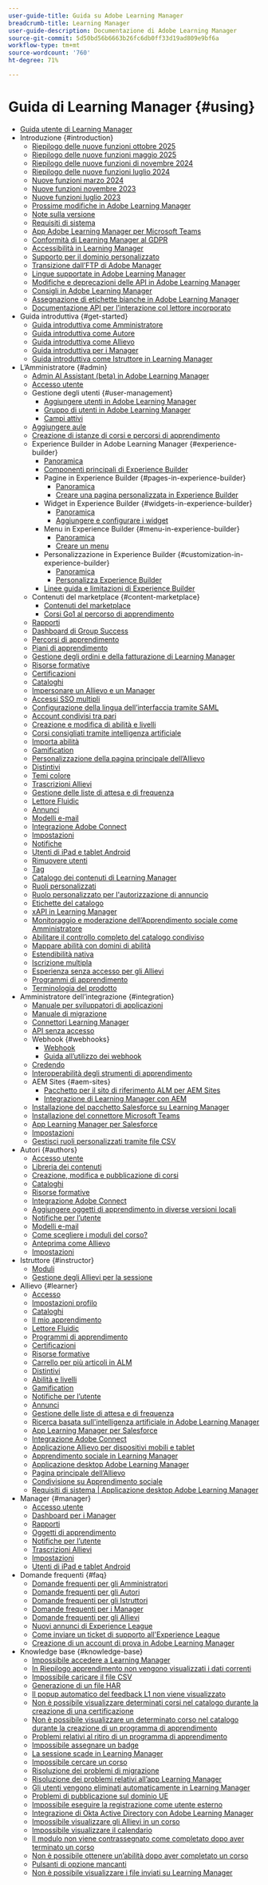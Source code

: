 ```yaml
---
user-guide-title: Guida su Adobe Learning Manager
breadcrumb-title: Learning Manager
user-guide-description: Documentazione di Adobe Learning Manager
source-git-commit: 5d50bd56b6663b26fc6db0ff33d19ad809e9bf6a
workflow-type: tm+mt
source-wordcount: '760'
ht-degree: 71%

---
```



# Guida di Learning Manager {#using}

* [Guida utente di Learning Manager](user-guide.md)
* Introduzione {#introduction}
   * [Riepilogo delle nuove funzioni ottobre 2025](/help/migrated/whats-new.md)
   * [Riepilogo delle nuove funzioni maggio 2025](/help/migrated/whats-new-may-2025.md)
   * [Riepilogo delle nuove funzioni di novembre 2024](/help/migrated/whats-new-nov-24.md)
   * [Riepilogo delle nuove funzioni luglio 2024](whats-new-july-2024.md)
   * [Nuove funzioni marzo 2024](whats-new-march-2024.md)
   * [Nuove funzioni novembre 2023](whats-new-november-2023.md)
   * [Nuove funzioni luglio 2023](whats-new-2023-july.md)
   * [Prossime modifiche in Adobe Learning Manager](/help/migrated/upcoming-changes-in-adobe-learning-manager.md)
   * [Note sulla versione](release-note/release-notes.md)
   * [Requisiti di sistema](system-requirements.md)
   * [App Adobe Learning Manager per Microsoft Teams](adobe-learning-manager-app-microsoft-teams.md)
   * [Conformità di Learning Manager al GDPR](kb/prime-gdpr.md)
   * [Accessibilità in Learning Manager](accessibility-learning-manager.md)
   * [Supporto per il dominio personalizzato](custom-domain.md)
   * [Transizione dall’FTP di Adobe Manager](transition-from-ftp-manager.md)
   * [Lingue supportate in Adobe Learning Manager](/help/migrated/languages-supported.md)
   * [Modifiche e deprecazioni delle API in Adobe Learning Manager](api-deprecations-list.md)
   * [Consigli in Adobe Learning Manager](recommendations-adobe-learning-manager.md)
   * [Assegnazione di etichette bianche in Adobe Learning Manager](white-label.md)
   * [Documentazione API per l’interazione col lettore incorporato](/help/migrated/embedded-player-interaction.md)
* Guida introduttiva {#get-started}
   * [Guida introduttiva come Amministratore](administrators/feature-summary/getting-started-admin.md)
   * [Guida introduttiva come Autore](authors/feature-summary/getting-started-author.md)
   * [Guida introduttiva come Allievo](learners/feature-summary/getting-started-learner.md)
   * [Guida introduttiva per i Manager](managers/feature-summary/getting-started-manager.md)
   * [Guida introduttiva come Istruttore in Learning Manager](instructors/feature-summary/getting-started.md)
* L’Amministratore {#admin}
   * [Admin AI Assistant (beta) in Adobe Learning Manager](/help/migrated/administrators/feature-summary/alm-ai-assistant.md)
   * [Accesso utente](administrators/feature-summary/user-login.md)
   * Gestione degli utenti {#user-management}
      * [Aggiungere utenti in Adobe Learning Manager](administrators/feature-summary/add-users-user-groups.md)
      * [Gruppo di utenti in Adobe Learning Manager](/help/migrated/administrators/feature-summary/user-group.md)
      * [Campi attivi](/help/migrated/administrators/feature-summary/active-fields.md)
   * [Aggiungere aule](administrators/feature-summary/classroom.md)
   * [Creazione di istanze di corsi e percorsi di apprendimento](administrators/feature-summary/courses.md)
   * Experience Builder in Adobe Learning Manager {#experience-builder}
      * [Panoramica](/help/migrated/administrators/feature-summary/experience-builder/overview.md)
      * [Componenti principali di Experience Builder](/help/migrated/administrators/feature-summary/experience-builder/components-in-experience-builder.md)
      * Pagine in Experience Builder {#pages-in-experience-builder}
         * [Panoramica](/help/migrated/administrators/feature-summary/experience-builder/pages-overview.md)
         * [Creare una pagina personalizzata in Experience Builder](/help/migrated/administrators/feature-summary/experience-builder/create-a-page.md)
      * Widget in Experience Builder {#widgets-in-experience-builder}
         * [Panoramica](/help/migrated/administrators/feature-summary/experience-builder/widget-overview.md)
         * [Aggiungere e configurare i widget](/help/migrated/administrators/feature-summary/experience-builder/add-a-widget.md)
      * Menu in Experience Builder {#menu-in-experience-builder}
         * [Panoramica](/help/migrated/administrators/feature-summary/experience-builder/menu-overview.md)
         * [Creare un menu](/help/migrated/administrators/feature-summary/experience-builder/create-a-menu.md)
      * Personalizzazione in Experience Builder {#customization-in-experience-builder}
         * [Panoramica](/help/migrated/administrators/feature-summary/experience-builder/customization-overview.md)
         * [Personalizza Experience Builder](/help/migrated/administrators/feature-summary/experience-builder/customization-experience-builder.md)
      * [Linee guida e limitazioni di Experience Builder](/help/migrated/administrators/feature-summary/experience-builder/experience-builder-guidelines.md)
   * Contenuti del marketplace {#content-marketplace}
      * [Contenuti del marketplace](administrators/feature-summary/content-marketplace.md)
      * [Corsi Go1 al percorso di apprendimento](administrators/feature-summary/content-marketplace/curate-go1-playlist.md)
   * [Rapporti](administrators/feature-summary/reports.md)
   * [Dashboard di Group Success](/help/migrated/administrators/feature-summary/group-success-dashboard.md)
   * [Percorsi di apprendimento](administrators/feature-summary/learning-paths.md)
   * [Piani di apprendimento](administrators/feature-summary/learning-plans.md)
   * [Gestione degli ordini e della fatturazione di Learning Manager](administrators/feature-summary/billing-management.md)
   * [Risorse formative](administrators/feature-summary/job-aids.md)
   * [Certificazioni](administrators/feature-summary/certifications.md)
   * [Cataloghi](administrators/feature-summary/catalogs.md)
   * [Impersonare un Allievo e un Manager](administrators/feature-summary/impersonation-learner-manager.md)
   * [Accessi SSO multipli](administrators/feature-summary/multiple-sso-logins.md)
   * [Configurazione della lingua dell’interfaccia tramite SAML](/help/migrated/administrators/feature-summary/set-up-interface-language-through-saml.md)
   * [Account condivisi tra pari](administrators/feature-summary/peer-account.md)
   * [Creazione e modifica di abilità e livelli](administrators/feature-summary/skills-levels.md)
   * [Corsi consigliati tramite intelligenza artificiale](ai-based-recommendations.md)
   * [Importa abilità](administrators/feature-summary/import-skills-external-sources.md)
   * [Gamification](administrators/feature-summary/gamification.md)
   * [Personalizzazione della pagina principale dell’Allievo](administrators/feature-summary/customize-learner-homepage.md)
   * [Distintivi](administrators/feature-summary/badges.md)
   * [Temi colore](administrators/feature-summary/themes.md)
   * [Trascrizioni Allievi](administrators/feature-summary/learner-transcripts.md)
   * [Gestione delle liste di attesa e di frequenza](administrators/feature-summary/waitlist-attendance-management.md)
   * [Lettore Fluidic](administrators/feature-summary/fluidic-player.md)
   * [Annunci](administrators/feature-summary/announcements.md)
   * [Modelli e-mail](administrators/feature-summary/email-templates.md)
   * [Integrazione Adobe Connect](administrators/feature-summary/adobeconnect-integration.md)
   * [Impostazioni](administrators/feature-summary/settings.md)
   * [Notifiche](administrators/feature-summary/user-notifications.md)
   * [Utenti di iPad e tablet Android](administrators/feature-summary/ipad-android-tablet-users.md)
   * [Rimuovere utenti](administrators/feature-summary/purge-users.md)
   * [Tag](administrators/feature-summary/tags.md)
   * [Catalogo dei contenuti di Learning Manager](administrators/feature-summary/content-catalogs.md)
   * [Ruoli personalizzati](administrators/feature-summary/custom-role.md)
   * [Ruolo personalizzato per l&#39;autorizzazione di annuncio](/help/migrated/administrators/feature-summary/create-custom-role-for-announcement.md)
   * [Etichette del catalogo](administrators/feature-summary/catalog-labels.md)
   * [xAPI in Learning Manager](authors/feature-summary/xapi.md)
   * [Monitoraggio e moderazione dell’Apprendimento sociale come Amministratore](administrators/feature-summary/social-learning-configurations-as-an-admin.md)
   * [Abilitare il controllo completo del catalogo condiviso](administrators/feature-summary/shared-catalog-full-control.md)
   * [Mappare abilità con domini di abilità](administrators/feature-summary/curation-skills.md)
   * [Estendibilità nativa](administrators/feature-summary/native-extensibility.md)
   * [Iscrizione multipla](administrators/feature-summary/multiple-enrollment.md)
   * [Esperienza senza accesso per gli Allievi](administrators/feature-summary/non-logged-in-experience-learners.md)
   * [Programmi di apprendimento](administrators/feature-summary/learning-programs.md)
   * [Terminologia del prodotto](administrators/feature-summary/product-terminology.md)
* Amministratore dell’integrazione {#integration}
   * [Manuale per sviluppatori di applicazioni](integration-admin/feature-summary/developer-manual.md)
   * [Manuale di migrazione](integration-admin/feature-summary/migration-manual.md)
   * [Connettori Learning Manager](integration-admin/feature-summary/connectors.md)
   * [API senza accesso](integration-admin/feature-summary/non-logged-in-apis.md)
   * Webhook {#webhooks}
      * [Webhook](/help/migrated/integration-admin/feature-summary/webhooks.md)
      * [Guida all’utilizzo dei webhook](/help/migrated/integration-admin/feature-summary/webhooks-usage-guide.md)
   * [Credendo](integration-admin/feature-summary/credly-integration.md)
   * [Interoperabilità degli strumenti di apprendimento](/help/migrated/integration-admin/feature-summary/learning-tools-interoperability.md)
   * AEM Sites {#aem-sites}
      * [Pacchetto per il sito di riferimento ALM per AEM Sites](/help/migrated/adobe-learning-manager-integration-aem.md)
      * [Integrazione di Learning Manager con AEM](integrate-aem-learning-manager.md)
   * [Installazione del pacchetto Salesforce su Learning Manager](integration-admin/feature-summary/install-salesforce-package.md)
   * [Installazione del connettore Microsoft Teams](integration-admin/feature-summary/install-microsoft-teams-connector.md)
   * [App Learning Manager per Salesforce](integration-admin/feature-summary/sfdc-app.md)
   * [Impostazioni](integration-admin/feature-summary/settings.md)
   * [Gestisci ruoli personalizzati tramite file CSV](integration-admin/feature-summary/configure-role-csv-files.md)
* Autori {#authors}
   * [Accesso utente](authors/feature-summary/user-login.md)
   * [Libreria dei contenuti](authors/feature-summary/content-library.md)
   * [Creazione, modifica e pubblicazione di corsi](authors/feature-summary/courses.md)
   * [Cataloghi](authors/feature-summary/catalogs.md)
   * [Risorse formative](authors/feature-summary/job-aids.md)
   * [Integrazione Adobe Connect](authors/feature-summary/adobeconnect-integration.md)
   * [Aggiungere oggetti di apprendimento in diverse versioni locali](authors/feature-summary/add-new-language-learning-objects.md)
   * [Notifiche per l’utente](authors/feature-summary/user-notifications.md)
   * [Modelli e-mail](authors/feature-summary/email-templates-author.md)
   * [Come scegliere i moduli del corso?](authors/how-to-choose-modules.md)
   * [Anteprima come Allievo](authors/feature-summary/fluidic-player.md)
   * [Impostazioni](authors/feature-summary/settings.md)
* Istruttore {#instructor}
   * [Moduli](instructors/feature-summary/modules.md)
   * [Gestione degli Allievi per la sessione](instructors/feature-summary/learners.md)
* Allievo {#learner}
   * [Accesso](learners/feature-summary/user-login.md)
   * [Impostazioni profilo](learners/feature-summary/settings.md)
   * [Cataloghi](learners/feature-summary/catalogs.md)
   * [Il mio apprendimento](learners/feature-summary/courses.md)
   * [Lettore Fluidic](learners/feature-summary/fluidic-player.md)
   * [Programmi di apprendimento](learners/feature-summary/learning-programs.md)
   * [Certificazioni](learners/feature-summary/certifications.md)
   * [Risorse formative](learners/feature-summary/job-aids.md)
   * [Carrello per più articoli in ALM](learners/feature-summary/multi-item-cart.md)
   * [Distintivi](learners/feature-summary/badges.md)
   * [Abilità e livelli](learners/feature-summary/skills-levels.md)
   * [Gamification](learners/feature-summary/gamification.md)
   * [Notifiche per l’utente](learners/feature-summary/user-notifications.md)
   * [Annunci](learners/feature-summary/announcements.md)
   * [Gestione delle liste di attesa e di frequenza](learners/feature-summary/waitlist-attendance-management.md)
   * [Ricerca basata sull&#39;intelligenza artificiale in Adobe Learning Manager](/help/migrated/learners/feature-summary/advanced-search.md)
   * [App Learning Manager per Salesforce](learners/feature-summary/sfdc-app.md)
   * [Integrazione Adobe Connect](learners/feature-summary/adobeconnect-integration.md)
   * [Applicazione Allievo per dispositivi mobili e tablet](learners/feature-summary/ipad-android-tablet-users.md)
   * [Apprendimento sociale in Learning Manager](learners/feature-summary/social-learning-web-user.md)
   * [Applicazione desktop Adobe Learning Manager](learners/adobe-learning-manager-app-for-desktop.md)
   * [Pagina principale dell’Allievo](learners/feature-summary/learner-home-page.md)
   * [Condivisione su Apprendimento sociale](learners/feature-summary/share-to-social.md)
   * [Requisiti di sistema | Applicazione desktop Adobe Learning Manager](learners/adobe-learning-manager-app-for-desktop/adobe-learning-manager-desktop-app-system-requirements.md)
* Manager {#manager}
   * [Accesso utente](managers/feature-summary/user-login.md)
   * [Dashboard per i Manager](managers/feature-summary/manager-dashboard.md)
   * [Rapporti](managers/feature-summary/reports.md)
   * [Oggetti di apprendimento](managers/feature-summary/learning-objects.md)
   * [Notifiche per l’utente](managers/feature-summary/user-notifications.md)
   * [Trascrizioni Allievi](managers/feature-summary/learner-transcripts.md)
   * [Impostazioni](managers/feature-summary/settings.md)
   * [Utenti di iPad e tablet Android](managers/feature-summary/ipad-android-tablet-users.md)
* Domande frequenti {#faq}
   * [Domande frequenti per gli Amministratori](administrators/frequently-asked-questions-for-administrators.md)
   * [Domande frequenti per gli Autori](authors/frequently-asked-questions-for-authors.md)
   * [Domande frequenti per gli Istruttori](instructors/frequently-asked-questions-for-instructors.md)
   * [Domande frequenti per i Manager](managers/frequently-asked-questions-for-managers.md)
   * [Domande frequenti per gli Allievi](learners/frequently-asked-questions-for-learners.md)
   * [Nuovi annunci di Experience League](/help/migrated/new-experience-league-announcement.md)
   * [Come inviare un ticket di supporto all&#39;Experience League](/help/migrated/how-to-submit-support-ticket.md)
   * [Creazione di un account di prova in Adobe Learning Manager](/help/migrated/create-trial-account.md)
* Knowledge base {#knowledge-base}
   * [Impossibile accedere a Learning Manager](kb/unable-log-in-learning-manager.md)
   * [In Riepilogo apprendimento non vengono visualizzati i dati correnti](kb/learning-summary-not-display-data.md)
   * [Impossibile caricare il file CSV](kb/unable-to-upload-csv.md)
   * [Generazione di un file HAR](kb/generate-har-file.md)
   * [Il popup automatico del feedback L1 non viene visualizzato](kb/l1-feedback-auto-popup-does-not-appear.md)
   * [Non è possibile visualizzare determinati corsi nel catalogo durante la creazione di una certificazione](kb/unable-to-view-certain-courses.md)
   * [Non è possibile visualizzare un determinato corso nel catalogo durante la creazione di un programma di apprendimento](kb/unable-view-course-catalog.md)
   * [Problemi relativi al ritiro di un programma di apprendimento](kb/issues-retiring-learning-program.md)
   * [Impossibile assegnare un badge](kb/badge-not-assigned.md)
   * [La sessione scade in Learning Manager](kb/login-issue.md)
   * [Impossibile cercare un corso](kb/unable-to-search-course.md)
   * [Risoluzione dei problemi di migrazione](kb/troubleshooting-migration.md)
   * [Risoluzione dei problemi relativi all’app Learning Manager](kb/troubleshooting-issues-with-adobe-learning-manager-desktop-app.md)
   * [Gli utenti vengono eliminati automaticamente in Learning Manager](kb/auto-delete.md)
   * [Problemi di pubblicazione sul dominio UE](kb/publish-issue-eu-domain.md)
   * [Impossibile eseguire la registrazione come utente esterno](kb/register-issue-external-user.md)
   * [Integrazione di Okta Active Directory con Adobe Learning Manager](kb/okta-active-directory-integration.md)
   * [Impossibile visualizzare gli Allievi in un corso](kb/unable-view-learners-course.md)
   * [Impossibile visualizzare il calendario](kb/unable-view-calendar.md)
   * [Il modulo non viene contrassegnato come completato dopo aver terminato un corso](kb/module-not-marked-complete.md)
   * [Non è possibile ottenere un’abilità dopo aver completato un corso](kb/skill-not-achieved.md)
   * [Pulsanti di opzione mancanti](kb/selection-button-invisible.md)
   * [Non è possibile visualizzare i file inviati su Learning Manager](kb/unable-to-view-submitted-file.md)
